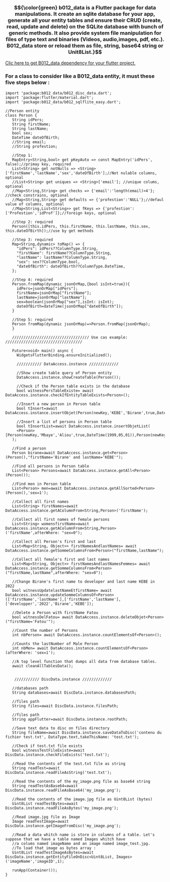 ### $${\color{green} b012_data is a Flutter package for data manipulations. It create an sqlite database for your app, generate all your entity tables and ensure their CRUD (create, read, update and delete) on the SQLite database with bunch of generic methods. It also provide system file manipulation for files of type text and binaries (Videos, audio,images, pdf, etc.). B012_data store or reload them as file, string, base64 string or Unit8List.}$$

<a href="https://pub.dev/packages/b012_data"> Clic here to get B012_data dependency for your flutter project. </a>

### For a class to consider like a B012_data entity, it must these five steps below :

    import 'package:b012_data/b012_disc_data.dart';
    import 'package:flutter/material.dart';
    import 'package:b012_data/b012_sqlflite_easy.dart';

    //Person entity
    class Person {
       String idPers;
       String firstName;
       String lastName;
       bool sex;
       DateTime dateOfBirth;
       //String email;
       //String profestion;

       //Step 1:
       MapEntry<String,bool> get pKeyAuto => const MapEntry('idPers', false);//primay key, required
       List<String> get notNulls => <String>['firstName','lastName','sex','dateOfBirth'];//Not nulable columns, optional
       //List<String> get uniques => <String>['email']; //unique colums, optional
       //Map<String,String> get checks => {'email':'length(email)>4'}; //check constrains, optional
       //Map<String,String> get defaults => {'profestion':'NULL'};//defaul value of columns, optional
       //Map<String,List<String>> get fKeys => {'profestion':['Profestion','idProf']};//foreign keys, optional

       //Step 2: required
       Person([this.idPers, this.firstName, this.lastName, this.sex, this.dateOfBirth]);//use by get methods

       //Step 3: required
       Map<String,dynamic> toMap() => {
         "idPers": idPers??ColumnType.String,
         "firstName": firstName??ColumnType.String,
         "lastName": lastName??ColumnType.String,
         "sex": sex??ColumnType.bool,
         "dateOfBirth": dateOfBirth??ColumnType.DateTime,
       };

       //Step 4: required
       Person.fromMap(dynamic jsonOrMap,{bool isInt=true}){
         idPers=jsonOrMap["idPers"];
         firstName=jsonOrMap["firstName"];
         lastName=jsonOrMap["lastName"];
         sex=boolean(jsonOrMap["sex"],isInt: isInt);
         dateOfBirth=dateTime(jsonOrMap["dateOfBirth"]);
       }

       //Step 5: required
       Person fromMap(dynamic jsonOrMap)=>Person.fromMap(jsonOrMap);
       }

       ////////////////////////////////// Use cas example: //////////////////////////////////

       Future<void> main() async {
         WidgetsFlutterBinding.ensureInitialized();

         /////////// DataAccess.instance /////////////

         //Show create table query of Person entity
         DataAccess.instance.showCreateTable(Person());

         //Check if the Person table exists in the database
         bool witnessPersTableExiste= await DataAccess.instance.checkIfEntityTableExists<Person>();

         //Insert a new person in Person table
         bool tInsert=await DataAccess.instance.insertObjet(Person(newKey,'KEBE','Birane',true,DateTime(2000,08,05)));

         //Insert a list of persons in Person table
         bool tInsertList=await DataAccess.instance.insertObjetList(
         <Person>[Person(newKey,'Mbaye','Aliou',true,DateTime(1999,05,01)),Person(newKey,'Cisse','Fatou',false,DateTime(2000,07,09))]
       );

       //Find a person
       Person birane=await DataAccess.instance.get<Person>(Person(),"firstName='Birane' and lastName='KEBE'");

       //Find all persons in Person table
       List<Person> Persons=await DataAccess.instance.getAll<Person>(Person());

       //Find men in Person table
       List<Person> men=await DataAccess.instance.getAllSorted<Person>(Person(),'sex=1');

       //Collect all first names
       List<String> firstNames=await DataAccess.instance.getAColumnFrom<String,Person>('firstName');

       //Collect all first names of female persons
       List<String> womensfirstName=await DataAccess.instance.getAColumnFrom<String,Person>('firstName',afterWhere: "sex=0");

       //Collect all Person's first and last 
       List<Map<String, Object>> firstNamesAndlastNames= await DataAccess.instance.getSommeColumnsFrom<Person>("firstName,lastName");

       //Collect all female's first and last names
       List<Map<String, Object>> firstNamesAndlastNamesFemmes= await DataAccess.instance.getSommeColumnsFrom<Person>("firstName,lastName",afterWhere: "sex=0");

       //Change Birane's first name to developer and last name KEBE in 2022
       bool witnessUpdatelastNameEtfirstName= await DataAccess.instance.updateSommeColumnsOf<Person>(['firstName','lastName'],['firstName','lastName'],['developper','2022','Birane','KEBE']);

       //Delete a Person with firstName Fatou
       bool witnessDelFatou= await DataAccess.instance.deleteObjet<Person>("firstName='Fatou'");

       //Count the number of Persons
       int nbPerson= await DataAccess.instance.countElementsOf<Person>();

       //Counts the lastNumber of Male Person
       int nbMen= await DataAccess.instance.countElementsOf<Person>(afterWhere: 'sex=1');

       //A top level function that dumps all data from database tables.
       await cleanAllTablesData();


        /////////// DiscData.instance /////////////

       //databases path
       String databases=await DiscData.instance.databasesPath;

       //files path
       String files=await DiscData.instance.filesPath;

       //files path
       String appFlutter=await DiscData.instance.rootPath;

       //Save text data to disc on files directory
       String fileName=await DiscData.instance.saveDataToDisc('contenu du fichier test.txt', DataType.text,takeThisName: 'test.txt');

       //Check if test.txt file exists
       bool witnessTestFileExiste=await DiscData.instance.checkFileExists('test.txt');

       //Read the contents of the test.txt file as string
       String readTest=await DiscData.instance.readFileAsString('test.txt');

       //Read the contents of the my_image.png file as base64 string 
       String readTestAsBase64=await DiscData.instance.readFileAsBase64('my_image.png');

       //Read the contents of the image.jpg file as Uint8List (bytes)
       Uint8List readTestBytes=await DiscData.instance.readFileAsBytes('my_image.png');

       //Read image.jpg file as Image
       Image readTestImage=await DiscData.instance.getImageFromDisc('my_image.png');

       //Read a data whitch name is store in columns of a table. Let's suppose that we have a table named Images whitch have
       //a colums named imageName and an image named image_test.jpg.
       //To load that image as bytes array :
       Uint8List readTestImageAsBytes=await DiscData.instance.getEntityFileOnDisc<Uint8List, Images>('imageName','imageID',1);

       runApp(Container()); 
    }
